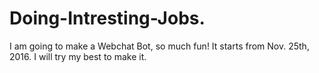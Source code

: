 # Doing-Intresting-Jobs.
I am going to make a Webchat Bot, so much fun!
It starts from Nov. 25th, 2016.
I will try my best to make it.
